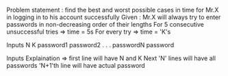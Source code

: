 Problem statement : find the best and worst possible cases in time for Mr.X in logging in to his account successfully
Given : 
Mr.X will always try to enter passwords in non-decreasing order of their lengths
For 5 consecutive unsuccessful tries => time = 5s
For every try => time = 'K's

Inputs
N K
password1
password2
.
.
.
passwordN
password

Inputs Explaination => first line will have N and K 
Next 'N' lines will have all passwords
'N+1'th line will have actual password
